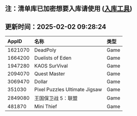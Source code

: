 ## 注：清单库已加密想要入库请使用 ([入库工具](https://github.com/BlankTMing/ManifestAutoUpdate/releases))

## 更新时间：2025-02-02 09:28:24
| AppID | 名称 | 类型  |
| :-------------------- | :----------------------------- | :----------- |
| 1621070 | DeadPoly| Game |
| 1664200 | Duelists of Eden| Game |
| 1947280 | KAOS SurVival| Game |
| 2094070 | Quest Master| Game |
| 3069470 | Dollar| Game |
| 351030 | Pixel Puzzles Ultimate Jigsaw| Game |
| 2849080 | 王国保卫战 5：联盟| Game |
| 481870 | Mini Thief| Game |
